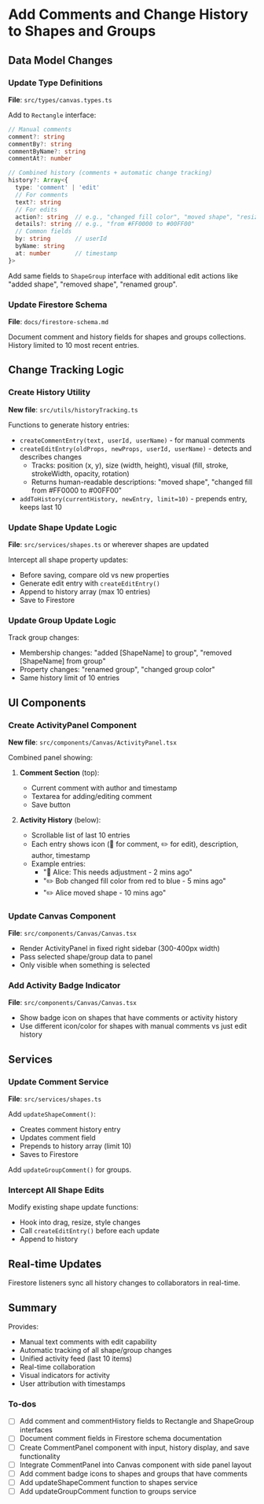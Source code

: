 <!-- c1194651-7722-4e2b-85b0-bc0c38bda9fe 160c4281-b6f7-4db8-acef-d75338a7c0f4 -->
# Add Comments and Change History to Shapes and Groups

## Data Model Changes

### Update Type Definitions

**File**: `src/types/canvas.types.ts`

Add to `Rectangle` interface:

```typescript
// Manual comments
comment?: string
commentBy?: string
commentByName?: string
commentAt?: number

// Combined history (comments + automatic change tracking)
history?: Array<{
  type: 'comment' | 'edit'
  // For comments
  text?: string
  // For edits
  action?: string  // e.g., "changed fill color", "moved shape", "resized"
  details?: string // e.g., "from #FF0000 to #00FF00"
  // Common fields
  by: string       // userId
  byName: string
  at: number       // timestamp
}>
```

Add same fields to `ShapeGroup` interface with additional edit actions like "added shape", "removed shape", "renamed group".

### Update Firestore Schema

**File**: `docs/firestore-schema.md`

Document comment and history fields for shapes and groups collections. History limited to 10 most recent entries.

## Change Tracking Logic

### Create History Utility

**New file**: `src/utils/historyTracking.ts`

Functions to generate history entries:

- `createCommentEntry(text, userId, userName)` - for manual comments
- `createEditEntry(oldProps, newProps, userId, userName)` - detects and describes changes
  - Tracks: position (x, y), size (width, height), visual (fill, stroke, strokeWidth, opacity, rotation)
  - Returns human-readable descriptions: "moved shape", "changed fill from #FF0000 to #00FF00"
- `addToHistory(currentHistory, newEntry, limit=10)` - prepends entry, keeps last 10

### Update Shape Update Logic

**File**: `src/services/shapes.ts` or wherever shapes are updated

Intercept all shape property updates:

- Before saving, compare old vs new properties
- Generate edit entry with `createEditEntry()`
- Append to history array (max 10 entries)
- Save to Firestore

### Update Group Update Logic

Track group changes:

- Membership changes: "added [ShapeName] to group", "removed [ShapeName] from group"
- Property changes: "renamed group", "changed group color"
- Same history limit of 10 entries

## UI Components

### Create ActivityPanel Component

**New file**: `src/components/Canvas/ActivityPanel.tsx`

Combined panel showing:

1. **Comment Section** (top):

   - Current comment with author and timestamp
   - Textarea for adding/editing comment
   - Save button

2. **Activity History** (below):

   - Scrollable list of last 10 entries
   - Each entry shows icon (💬 for comment, ✏️ for edit), description, author, timestamp
   - Example entries:
     - "💬 Alice: This needs adjustment - 2 mins ago"
     - "✏️ Bob changed fill color from red to blue - 5 mins ago"
     - "✏️ Alice moved shape - 10 mins ago"

### Update Canvas Component

**File**: `src/components/Canvas/Canvas.tsx`

- Render ActivityPanel in fixed right sidebar (300-400px width)
- Pass selected shape/group data to panel
- Only visible when something is selected

### Add Activity Badge Indicator

**File**: `src/components/Canvas/Canvas.tsx`

- Show badge icon on shapes that have comments or activity history
- Use different icon/color for shapes with manual comments vs just edit history

## Services

### Update Comment Service

**File**: `src/services/shapes.ts`

Add `updateShapeComment()`:

- Creates comment history entry
- Updates comment field
- Prepends to history array (limit 10)
- Saves to Firestore

Add `updateGroupComment()` for groups.

### Intercept All Shape Edits

Modify existing shape update functions:

- Hook into drag, resize, style changes
- Call `createEditEntry()` before each update
- Append to history

## Real-time Updates

Firestore listeners sync all history changes to collaborators in real-time.

## Summary

Provides:

- Manual text comments with edit capability
- Automatic tracking of all shape/group changes
- Unified activity feed (last 10 items)
- Real-time collaboration
- Visual indicators for activity
- User attribution with timestamps

### To-dos

- [ ] Add comment and commentHistory fields to Rectangle and ShapeGroup interfaces
- [ ] Document comment fields in Firestore schema documentation
- [ ] Create CommentPanel component with input, history display, and save functionality
- [ ] Integrate CommentPanel into Canvas component with side panel layout
- [ ] Add comment badge icons to shapes and groups that have comments
- [ ] Add updateShapeComment function to shapes service
- [ ] Add updateGroupComment function to groups service
